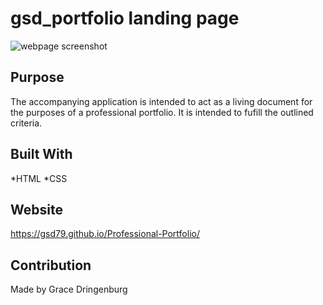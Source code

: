 # gsd_portfolio landing page
![webpage screenshot](https://i.postimg.cc/R4HYYqhJ/gsd79-github-io-gsd-portfolio.png) 

## Purpose
The accompanying application is intended to act as a living document for the purposes of a professional portfolio. It is intended to fufill the outlined criteria. 

## Built With
*HTML
*CSS

## Website
https://gsd79.github.io/Professional-Portfolio/

## Contribution
Made by Grace Dringenburg
